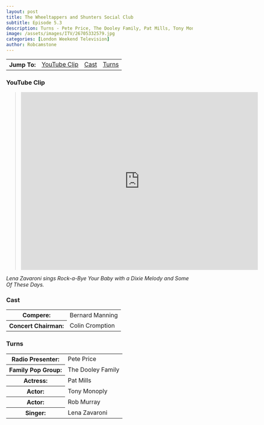 ```yaml
---
layout: post
title: The Wheeltappers and Shunters Social Club
subtitle: Episode 5.3
description: Turns - Pete Price, The Dooley Family, Pat Mills, Tony Monoply, Rob Murray and Lena Zavaroni
image: /assets/images/ITV/26705332579.jpg
categories: [London Weekend Television]
author: Robcamstone
---
```


<table>
<tr align="center">
<th>Jump To:</th>
<td><a href="#youtube-clip">YouTube Clip</a></td>
<td><a href="#cast">Cast</a></td>
<td><a href="#turns">Turns</a></td>
</tr>
</table>

### YouTube Clip
> <div class="responsive-video"><iframe width="640px" height="480px" src="https://www.youtube.com/embed/LhSbE9BKqf4?rel=0&showinfo=1" frameborder="0" allowfullscreen></iframe></div>

<cite>Lena Zavaroni sings Rock-a-Bye Your Baby with a Dixie Melody and Some Of These Days.</cite>

### Cast
<table>
<tr><th>Compere:</th><td>Bernard Manning</td></tr>
<tr><th>Concert Chairman:</th><td>Colin Cromption</td></tr>
</table>

### Turns
<table>
<tr><th>Radio Presenter:</th><td>Pete Price</td></tr>
<tr><th>Family Pop Group:</th><td>The Dooley Family</td></tr>
<tr><th>Actress:</th><td>Pat Mills</td></tr>
<tr><th>Actor:</th><td>Tony Monoply</td></tr>
<tr><th>Actor:</th><td>Rob Murray</td></tr>
<tr><th>Singer:</th><td>Lena Zavaroni</td></tr>
</table>

